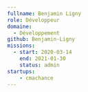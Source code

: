 ```yaml
---
fullname: Benjamin Ligny
role: Développeur
domaine:
  - Développement
github: Benjamin-Ligny
missions:
  - start: 2020-03-14
    end: 2021-01-30
    status: admin 
startups:
    - cmachance
---
```

